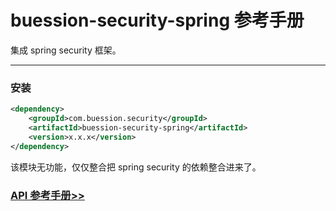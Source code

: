 # buession-security-spring 参考手册


集成 spring security 框架。


---


### 安装

```xml
<dependency>
    <groupId>com.buession.security</groupId>
    <artifactId>buession-security-spring</artifactId>
    <version>x.x.x</version>
</dependency>
```

该模块无功能，仅仅整合把 spring security 的依赖整合进来了。


### [API 参考手册>>](https://javadoc.io/doc/com.buession.security/buession-security-spring/2.0.2/index.html)